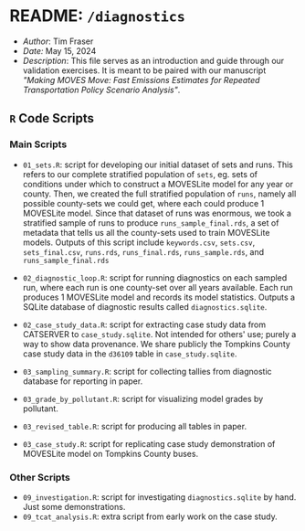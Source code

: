 # README: `/diagnostics`

- *Author*: Tim Fraser
- *Date:* May 15, 2024
- *Description*: This file serves as an introduction and guide through our validation exercises. It is meant to be paired with our manuscript *"Making MOVES Move: Fast Emissions Estimates for Repeated Transportation Policy Scenario Analysis"*.


## `R` Code Scripts

### Main Scripts

- `01_sets.R`: script for developing our initial dataset of sets and runs. This refers to our complete stratified population of `sets`, eg. sets of conditions under which to construct a MOVESLite model for any year or county. Then, we created the full stratified population of `runs`, namely all possible county-sets we could get, where each could produce 1 MOVESLite model. Since that dataset of runs was enormous, we took a stratified sample of runs to produce `runs_sample_final.rds`, a set of metadata that tells us all the county-sets used to train MOVESLite models. Outputs of this script include `keywords.csv`, `sets.csv`, `sets_final.csv`, `runs.rds`, `runs_final.rds`, `runs_sample.rds`, and `runs_sample_final.rds`

- `02_diagnostic_loop.R`: script for running diagnostics on each sampled run, where each run is one county-set over all years available. Each run produces 1 MOVESLite model and records its model statistics. Outputs a SQLite database of diagnostic results called `diagnostics.sqlite`.

- `02_case_study_data.R`: script for extracting case study data from CATSERVER to `case_study.sqlite`. Not intended for others' use; purely a way to show data provenance. We share publicly the Tompkins County case study data in the `d36109` table in `case_study.sqlite`.

- `03_sampling_summary.R`: script for collecting tallies from diagnostic database for reporting in paper.

- `03_grade_by_pollutant.R`: script for visualizing model grades by pollutant.

- `03_revised_table.R`: script for producing all tables in paper.

- `03_case_study.R`: script for replicating case study demonstration of MOVESLite model on Tompkins County buses.

### Other Scripts

- `09_investigation.R`: script for investigating `diagnostics.sqlite` by hand. Just some demonstrations.
- `09_tcat_analysis.R`: extra script from early work on the case study.

